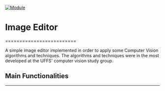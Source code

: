 [![Module](https://img.shields.io/badge/module-opencvjs-orange.svg?style=flat
)](https://docs.opencv.org/3.4/df/df7/tutorial_js_table_of_contents_setup.html "OpecvJS Tutorials")

# Image Editor
=========================

A simple image editor implemented in order to apply some Computer Vision algorithms and techniques.
The algorithms and techniques were in the most developed at the UFFS' computer vision study group.

## Main Functionalities
-------------------------

